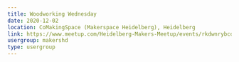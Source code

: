 ```yaml
---
title: Woodworking Wednesday
date: 2020-12-02
location: CoMakingSpace (Makerspace Heidelberg), Heidelberg
link: https://www.meetup.com/Heidelberg-Makers-Meetup/events/rkdwnrybcqbdb/
usergroup: makershd
type: usergroup
---
```

